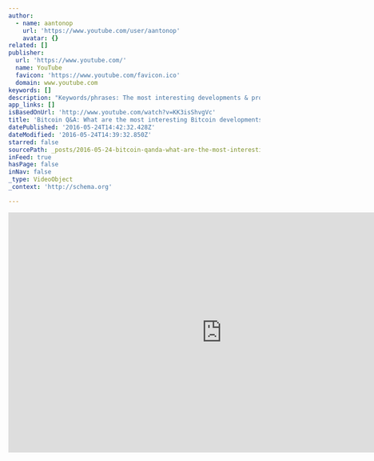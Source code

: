 ```yaml
---
author:
  - name: aantonop
    url: 'https://www.youtube.com/user/aantonop'
    avatar: {}
related: []
publisher:
  url: 'https://www.youtube.com/'
  name: YouTube
  favicon: 'https://www.youtube.com/favicon.ico'
  domain: www.youtube.com
keywords: []
description: "Keywords/phrases: The most interesting developments & projects in Bitcoin now. The government's difficult regulating Bitcoin with the fast changes. Prediction: The Lightning Network. Bitcoin will have a hybrid PoW/PoS system."
app_links: []
isBasedOnUrl: 'http://www.youtube.com/watch?v=KK3isShvgVc'
title: 'Bitcoin Q&A: What are the most interesting Bitcoin developments?'
datePublished: '2016-05-24T14:42:32.428Z'
dateModified: '2016-05-24T14:39:32.850Z'
starred: false
sourcePath: _posts/2016-05-24-bitcoin-qanda-what-are-the-most-interesting-bitcoin-developme.md
inFeed: true
hasPage: false
inNav: false
_type: VideoObject
_context: 'http://schema.org'

---
```

<iframe src="http://cdn.embedly.com/widgets/media.html?src=https%3A%2F%2Fwww.youtube.com%2Fembed%2FKK3isShvgVc%3Ffeature%3Doembed&amp;url=http%3A%2F%2Fwww.youtube.com%2Fwatch%3Fv%3DKK3isShvgVc&amp;image=https%3A%2F%2Fi.ytimg.com%2Fvi%2FKK3isShvgVc%2Fhqdefault.jpg&amp;key=b7d04c9b404c499eba89ee7072e1c4f7&amp;type=text%2Fhtml&amp;schema=youtube" width="854" height="480" scrolling="no" frameborder="0" allowfullscreen="" style=""></iframe>